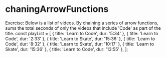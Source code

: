 # chaningArrowFunctions
Exercise:  Below is a list of videos. By chaining a series of arrow functions, sums the total seconds of only the videos that include  'Code' as part of the title.    const playList = [   { title: 'Learn to Code', dur: '5:34' },   { title: 'Learn to Code', dur: '2:33' },   { title: 'Learn to Skate', dur: '15:36' },   { title: 'Learn to Code', dur: '8:32' },   { title: 'Learn to Skate', dur: '10:17' },   { title: 'Learn to Skate', dur: '15:36' },   { title: 'Learn to Code', dur: '13:55' }, ];
